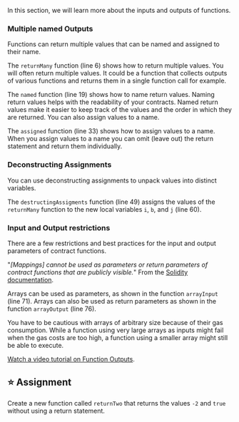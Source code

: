 In this section, we will learn more about the inputs and outputs of functions.

### Multiple named Outputs

Functions can return multiple values that can be named and assigned to their name.

The `returnMany` function (line 6) shows how to return multiple values.
You will often return multiple values. It could be a function that collects outputs of various functions and returns them in a single function call for example.

The `named` function (line 19) shows how to name return values.
Naming return values helps with the readability of your contracts. Named return values make it easier to keep track of the values and the order in which they are returned. You can also assign values to a name.

The `assigned` function (line 33) shows how to assign values to a name.
When you assign values to a name you can omit (leave out) the return statement and return them individually.

### Deconstructing Assignments

You can use deconstructing assignments to unpack values into distinct variables.

The `destructingAssigments` function (line 49) assigns the values of the `returnMany` function to the new local variables `i`, `b`, and `j` (line 60).

### Input and Output restrictions

There are a few restrictions and best practices for the input and output parameters of contract functions.

"_[Mappings] cannot be used as parameters or return parameters of contract functions that are publicly visible._"
From the <a href="https://docs.soliditylang.org/en/latest/types.html#mapping-types" target="_blank">Solidity documentation</a>.

Arrays can be used as parameters, as shown in the function `arrayInput` (line 71). Arrays can also be used as return parameters as shown in the function `arrayOutput` (line 76).

You have to be cautious with arrays of arbitrary size because of their gas consumption. While a function using very large arrays as inputs might fail when the gas costs are too high, a function using a smaller array might still be able to execute.

<a href="https://www.youtube.com/watch?v=je7dWT6bEZM" target="_blank">Watch a video tutorial on Function Outputs</a>.

## ⭐️ Assignment

Create a new function called `returnTwo` that returns the values `-2` and `true` without using a return statement.
